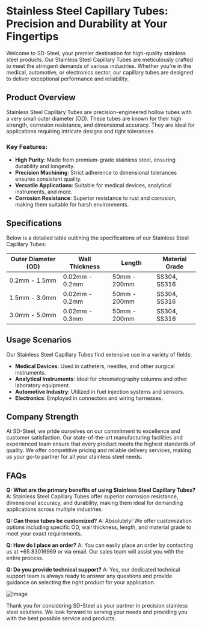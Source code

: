 # Stainless Steel Capillary Tubes: Precision and Durability at Your Fingertips

Welcome to SD-Steel, your premier destination for high-quality stainless steel products. Our Stainless Steel Capillary Tubes are meticulously crafted to meet the stringent demands of various industries. Whether you're in the medical, automotive, or electronics sector, our capillary tubes are designed to deliver exceptional performance and reliability.

## Product Overview

Stainless Steel Capillary Tubes are precision-engineered hollow tubes with a very small outer diameter (OD). These tubes are known for their high strength, corrosion resistance, and dimensional accuracy. They are ideal for applications requiring intricate designs and tight tolerances.

### Key Features:
- **High Purity**: Made from premium-grade stainless steel, ensuring durability and longevity.
- **Precision Machining**: Strict adherence to dimensional tolerances ensures consistent quality.
- **Versatile Applications**: Suitable for medical devices, analytical instruments, and more.
- **Corrosion Resistance**: Superior resistance to rust and corrosion, making them suitable for harsh environments.

## Specifications

Below is a detailed table outlining the specifications of our Stainless Steel Capillary Tubes:

| **Outer Diameter (OD)** | **Wall Thickness** | **Length** | **Material Grade** |
|-------------------------|--------------------|------------|--------------------|
| 0.2mm - 1.5mm           | 0.02mm - 0.2mm     | 50mm - 200mm | SS304, SS316        |
| 1.5mm - 3.0mm           | 0.02mm - 0.2mm     | 50mm - 200mm | SS304, SS316        |
| 3.0mm - 5.0mm           | 0.02mm - 0.3mm     | 50mm - 200mm | SS304, SS316        |

## Usage Scenarios

Our Stainless Steel Capillary Tubes find extensive use in a variety of fields:
- **Medical Devices**: Used in catheters, needles, and other surgical instruments.
- **Analytical Instruments**: Ideal for chromatography columns and other laboratory equipment.
- **Automotive Industry**: Utilized in fuel injection systems and sensors.
- **Electronics**: Employed in connectors and wiring harnesses.

## Company Strength

At SD-Steel, we pride ourselves on our commitment to excellence and customer satisfaction. Our state-of-the-art manufacturing facilities and experienced team ensure that every product meets the highest standards of quality. We offer competitive pricing and reliable delivery services, making us your go-to partner for all your stainless steel needs.

## FAQs

**Q: What are the primary benefits of using Stainless Steel Capillary Tubes?**
A: Stainless Steel Capillary Tubes offer superior corrosion resistance, dimensional accuracy, and durability, making them ideal for demanding applications across multiple industries.

**Q: Can these tubes be customized?**
A: Absolutely! We offer customization options including specific OD, wall thickness, length, and material grade to meet your exact requirements.

**Q: How do I place an order?**
A: You can easily place an order by contacting us at +65 83016969 or via email. Our sales team will assist you with the entire process.

**Q: Do you provide technical support?**
A: Yes, our dedicated technical support team is always ready to answer any questions and provide guidance on selecting the right product for your application.

![Image](https://github.com/user-attachments/assets/2567258e-e124-4816-932d-1809bd27ef0b)

Thank you for considering SD-Steel as your partner in precision stainless steel solutions. We look forward to serving your needs and providing you with the best possible service and products.